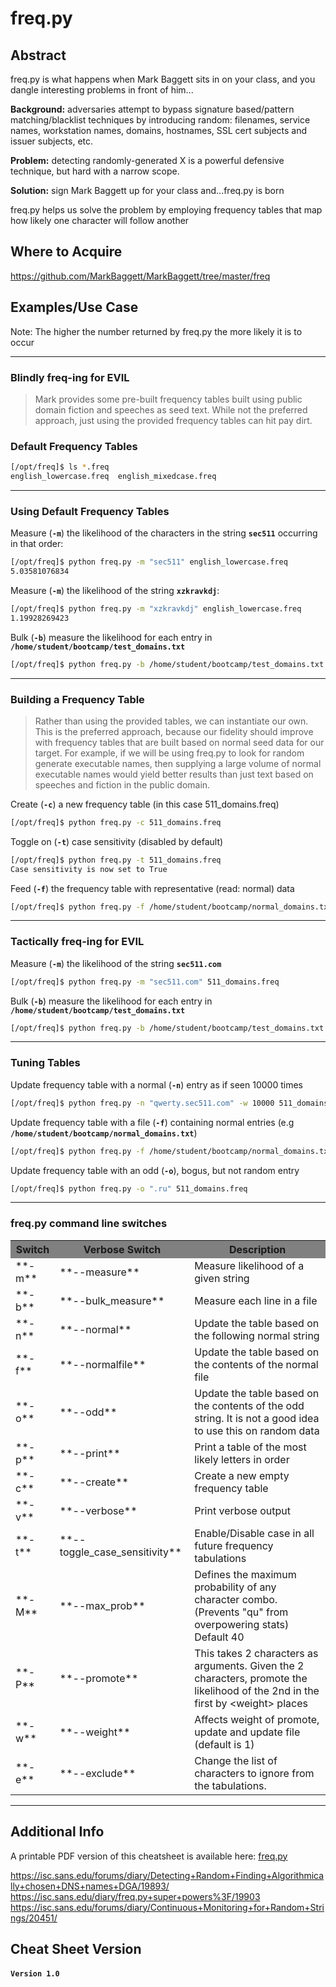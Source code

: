 freq.py
========

Abstract
--------

freq.py is what happens when Mark Baggett sits in on your class, and you dangle interesting problems in front of him...

**Background:** adversaries attempt to bypass signature based/pattern matching/blacklist techniques by introducing random: filenames, service names, workstation names, domains, hostnames, SSL cert subjects and issuer subjects, etc.

**Problem:** detecting randomly-generated X is a powerful defensive technique, but hard with a narrow scope.

**Solution:** sign Mark Baggett up for your class and...freq.py is born

freq.py helps us solve the problem by employing frequency tables that map how likely one character will follow another

Where to Acquire
---------

https://github.com/MarkBaggett/MarkBaggett/tree/master/freq


Examples/Use Case
---------

<!--
In his [initial ISC post](https://isc.sans.edu/forums/diary/Detecting+Random+Finding+Algorithmically+chosen+DNS+names+DGA/19893/), Mark highlighted a simple 3 step process for using freq.py in his initial Internet Storm Center post announcing the release:

```
Step 1: You need a frequency table.
Step 2: Measure badness!
Step 3: Tune for your organization.
```

Let's walk through some examples of using freq.py
-->

Note: The higher the number returned by freq.py the more likely it is to occur

---

### Blindly freq-ing for EVIL

>Mark provides some pre-built frequency tables built using public domain fiction and speeches as seed text. While not the preferred approach, just using the provided frequency tables can hit pay dirt.

### Default Frequency Tables

```bash
[/opt/freq]$ ls *.freq
english_lowercase.freq	english_mixedcase.freq
```

---

### Using Default Frequency Tables

Measure (**`-m`**) the likelihood of the characters in the string **`sec511`** occurring in that order:

```bash
[/opt/freq]$ python freq.py -m "sec511" english_lowercase.freq
5.03581076834
```

Measure (**`-m`**) the likelihood of the string **`xzkravkdj`**:

```bash
[/opt/freq]$ python freq.py -m "xzkravkdj" english_lowercase.freq
1.19928269423
```

Bulk (**`-b`**) measure the likelihood for each entry in **`/home/student/bootcamp/test_domains.txt`**

```bash
[/opt/freq]$ python freq.py -b /home/student/bootcamp/test_domains.txt english_lowercase.freq
```

---

### Building a Frequency Table

>Rather than using the provided tables, we can instantiate our own. This is the preferred approach, because our fidelity should improve with frequency tables that are built based on normal seed data for our target. For example, if we will be using freq.py to look for random generate executable names, then supplying a large volume of normal executable names would yield better results than just text based on speeches and fiction in the public domain.


Create (**`-c`**) a new frequency table (in this case 511_domains.freq)

```bash
[/opt/freq]$ python freq.py -c 511_domains.freq
```

Toggle on (**`-t`**) case sensitivity (disabled by default)

```bash
[/opt/freq]$ python freq.py -t 511_domains.freq
Case sensitivity is now set to True
```

Feed (**`-f`**) the frequency table with representative (read: normal) data

```bash
[/opt/freq]$ python freq.py -f /home/student/bootcamp/normal_domains.txt 511_domains.freq
```

---

### Tactically freq-ing for EVIL

Measure (**`-m`**) the likelihood of the string **`sec511.com`**

```bash
[/opt/freq]$ python freq.py -m "sec511.com" 511_domains.freq
```

Bulk (**`-b`**) measure the likelihood for each entry in **`/home/student/bootcamp/test_domains.txt`**

```bash
[/opt/freq]$ python freq.py -b /home/student/bootcamp/test_domains.txt 511_domains.freq
```

---

### Tuning Tables

Update frequency table with a normal (**`-n`**) entry as if seen 10000 times

```bash
[/opt/freq]$ python freq.py -n "qwerty.sec511.com" -w 10000 511_domains.freq
```

Update frequency table with a file (**`-f`**) containing normal entries (e.g **`/home/student/bootcamp/normal_domains.txt`**)

```bash
[/opt/freq]$ python freq.py -f /home/student/bootcamp/normal_domains.txt 511_domains.freq
```

Update frequency table with an odd (**`-o`**), bogus, but not random entry

```bash
[/opt/freq]$ python freq.py -o ".ru" 511_domains.freq
```

---

### freq.py command line switches

<table>
<tr bgcolor="grey"><th>Switch</th><th>Verbose Switch</th><th>Description</th></tr><tr><td>**-m**</td><td>**--measure**</td><td>Measure likelihood of a given string</td></tr><tr><td>**-b**</td><td>**--bulk_measure**</td><td>Measure each line in a file</td></tr><tr><td>**-n**</td><td>**--normal**</td><td>Update the table based on the following normal string</td></tr><tr><td>**-f**</td><td>**--normalfile**</td><td>Update the table based on the contents of the normal file</td></tr><tr><td>**-o**</td><td>**--odd**</td><td>Update the table based on the contents of the odd string. It is not a good idea to use this on random data</td></tr><tr><td>**-p**</td><td>**--print**</td><td>Print a table of the most likely letters in order</td></tr><tr><td>**-c**</td><td>**--create**</td><td>Create a new empty frequency table</td></tr><tr><td>**-v**</td><td>**--verbose**</td><td>Print verbose output</td></tr><tr><td>**-t**</td><td>**--toggle_case_sensitivity**</td><td>Enable/Disable case in all future frequency tabulations</td></tr><tr><td>**-M**</td><td>**--max_prob**</td><td>Defines the maximum probability of any character combo. (Prevents "qu" from overpowering stats) Default 40</td></tr><tr><td>**-P**</td><td>**--promote**</td><td>This takes 2 characters as arguments.  Given the 2 characters, promote the likelihood of the 2nd in the first by &lt;weight&gt; places</td></tr><tr><td>**-w**</td><td>**--weight**</td><td>Affects weight of promote, update and update file (default is 1)</td></tr><tr><td>**-e**</td><td>**--exclude**</td><td>Change the list of characters to ignore from the tabulations.</td></tr></table>

---

Additional Info
--------------
A printable PDF version of this cheatsheet is available here:
[freq.py](pdfs/freq.py.pdf)

https://isc.sans.edu/forums/diary/Detecting+Random+Finding+Algorithmically+chosen+DNS+names+DGA/19893/
https://isc.sans.edu/diary/freq.py+super+powers%3F/19903
https://isc.sans.edu/forums/diary/Continuous+Monitoring+for+Random+Strings/20451/

Cheat Sheet Version
--------------
#### **`Version 1.0`**
